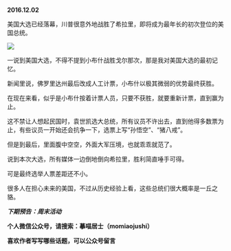 
**2016.12.02**

美国大选已经落幕，川普很意外地战胜了希拉里，即将成为最年长的初次登位的美国总统。

![](https://pic2.zhimg.com/v2-c0be4ffa6dfb9ac478fdbf8061e286cb.jpg)


一说到美国大选，不得不提到小布什战胜戈尔那次，那是我对美国大选的最初记忆。

新闻里说，佛罗里达州最后改成人工计票，小布什以极其微弱的优势最终获胜。

在现在来看，似乎是小布什按着计票人员，只要不获胜，就要重新计票，直到赢为止。

这不禁让人想起民国时，袁世凯选大总统，所有议员不许出去，直到他得多数票为止，有些议员一开始还会抗争一下，选票上写“孙悟空”、“猪八戒”。

但是到最后，里面腹中空空，外面大军压境，也就乖乖就范了。

说到本次大选，所有媒体一边倒地倒向希拉里，胜利简直唾手可得。

可是最终选举人票差距还不小。

很多人在担心未来的美国，不过从历史经验上看，这些总统们很大概率是一丘之貉。


***下期预告：周末活动***


**个人微信公众号，请搜索：摹喵居士（momiaojushi）**

**喜欢作者写写哪些话题，可以公众号留言**
